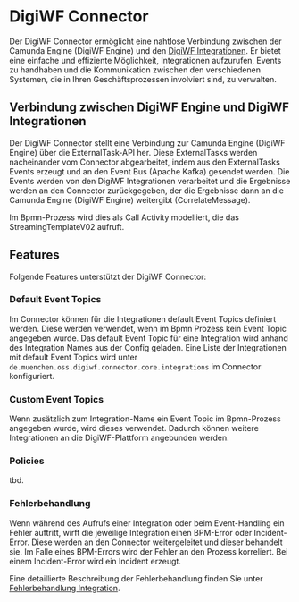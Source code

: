 # DigiWF Connector

Der DigiWF Connector ermöglicht eine nahtlose Verbindung zwischen der Camunda Engine (DigiWF Engine) und
den [DigiWF Integrationen](/integrations/).
Er bietet eine einfache und effiziente Möglichkeit, Integrationen aufzurufen, Events zu handhaben und die Kommunikation
zwischen den verschiedenen Systemen,
die in Ihren Geschäftsprozessen involviert sind, zu verwalten.

## Verbindung zwischen DigiWF Engine und DigiWF Integrationen

Der DigiWF Connector stellt eine Verbindung zur Camunda Engine (DigiWF Engine) über die ExternalTask-API her.
Diese ExternalTasks werden nacheinander vom Connector abgearbeitet, indem aus den ExternalTasks Events erzeugt und an
den Event Bus (Apache Kafka) gesendet werden.
Die Events werden von den DigiWF Integrationen verarbeitet und die Ergebnisse werden an den Connector zurückgegeben, der
die Ergebnisse dann an die Camunda Engine (DigiWF Engine) weitergibt (CorrelateMessage).

Im Bpmn-Prozess wird dies als Call Activity modelliert, die das StreamingTemplateV02 aufruft.

## Features

Folgende Features unterstützt der DigiWF Connector:

### Default Event Topics

Im Connector können für die Integrationen default Event Topics definiert werden. Diese werden verwendet, wenn im Bpmn
Prozess kein Event Topic angegeben wurde.
Das default Event Topic für eine Integration wird anhand des Integration Names aus der Config geladen.
Eine Liste der Integrationen mit default Event Topics wird unter `de.muenchen.oss.digiwf.connector.core.integrations` im
Connector konfiguriert.

### Custom Event Topics

Wenn zusätzlich zum Integration-Name ein Event Topic im Bpmn-Prozess angegeben wurde, wird dieses verwendet.
Dadurch können weitere Integrationen an die DigiWF-Plattform angebunden werden.

### Policies

tbd.

### Fehlerbehandlung

Wenn während des Aufrufs einer Integration oder beim Event-Handling ein Fehler auftritt, wirft die jeweilige Integration
einen BPM-Error oder Incident-Error.
Diese werden an den Connector weitergeleitet und dieser behandelt sie. Im Falle eines BPM-Errors wird der Fehler an den
Prozess korreliert.
Bei einem Incident-Error wird ein Incident erzeugt.

Eine detaillierte Beschreibung der Fehlerbehandlung finden Sie
unter [Fehlerbehandlung Integration](/integrations/concept/error-handling).